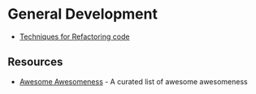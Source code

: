 # General Development

* [Techniques for Refactoring code](http://code.tutsplus.com/courses/techniques-for-refactoring-code)

## Resources

* [Awesome Awesomeness](https://github.com/bayandin/awesome-awesomeness) - A curated list of awesome awesomeness
